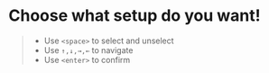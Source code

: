 # Choose what setup do you want!

> - Use `<space>` to select and unselect
> - Use `↑,↓,→,←` to navigate
> - Use `<enter>` to confirm

